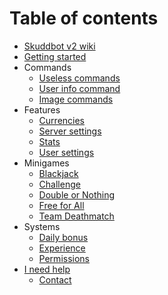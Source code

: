 # Table of contents

* [Skuddbot v2 wiki](README.md)
* [Getting started](getting-started.md)
* Commands
    * [Useless commands](/Commands/useless-commands.md)
    * [User info command](/Commands/user-info-command.md)
    * [Image commands](/Commands/image-commands.md)
* Features
    * [Currencies](/Features/currencies.md)
    * [Server settings](/Features/server-settings.md)
    * [Stats](/Features/stats.md)
    * [User settings](/Features/user-settings.md)
* Minigames
    * [Blackjack](/Minigames/blackjack.md)
    * [Challenge](/Minigames/challenge.md)
    * [Double or Nothing](/Minigames/double-or-nothing.md)
    * [Free for All](/Minigames/free-for-all.md)
    * [Team Deathmatch](/Minigames/team-deathmatch.md)
* Systems
    * [Daily bonus](/Systems/daily-bonus.md)
    * [Experience](/Systems/experience.md)
    * [Permissions](/Systems/permissions.md)
* [I need help](/Help/i-need-help.md)
  * [Contact](/Help/contact.md)

